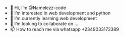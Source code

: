 - 👋 Hi, I’m @Namelezz-code
- 👀 I’m interested in web development and python
- 🌱 I’m currently learning web development
- 💞️ I’m looking to collaborate on ...
- 📫 How to reach me via whatsapp +2349033173389

<!---
Namelezz-code/Namelezz-code is a ✨ special ✨ repository because its `README.md` (this file) appears on your GitHub profile.
You can click the Preview link to take a look at your changes.
--->
